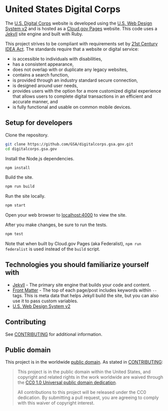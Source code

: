 # United States Digital Corps

The [U.S. Digital Corps](https://digitalcorps.gsa.gov/) website is developed using the [U.S. Web Design System v2](https://v2.designsystem.digital.gov) and is hosted as a [Cloud.gov Pages](https://federalist.18f.gov/) website.  This code uses a [Jekyll](https://jekyllrb.com) site engine and built with Ruby.

This project strives to be compliant with requirements set by [21st Century IDEA Act](https://www.congress.gov/bill/115th-congress/house-bill/5759). The standards require that a website or digital service:

- is accessible to individuals with disabilities,
- has a consistent appearance,
- does not overlap with or duplicate any legacy websites,
- contains a search function,
- is provided through an industry standard secure connection,
- is designed around user needs,
- provides users with the option for a more customized digital experience that allows users to complete digital transactions in an efficient and accurate manner, and
- is fully functional and usable on common mobile devices.

## Setup for developers

Clone the repository.

```bash
git clone https://github.com/GSA/digitalcorps.gsa.gov.git
cd digitalcorps.gsa.gov
```

Install the Node.js dependencies.

```bash
npm install
```

Build the site.

```bash
npm run build
```

Run the site locally.

```bash
npm start
```

Open your web browser to [localhost:4000](http://localhost:4000/) to view the site.

After you make changes, be sure to run the tests.

```bash
npm test
```

Note that when built by Cloud.gov Pages (aka Federalist), `npm run federalist` is used instead of the `build` script.

## Technologies you should familiarize yourself with

- [Jekyll](https://jekyllrb.com/docs/) - The primary site engine that builds your code and content.
- [Front Matter](https://jekyllrb.com/docs/frontmatter) - The top of each page/post includes keywords within `--` tags. This is meta data that helps Jekyll build the site, but you can also use it to pass custom variables.
- [U.S. Web Design System v2](https://v2.designsystem.digital.gov)

## Contributing

See [CONTRIBUTING](CONTRIBUTING.md) for additional information.

## Public domain

This project is in the worldwide [public domain](LICENSE.md). As stated in [CONTRIBUTING](CONTRIBUTING.md):

> This project is in the public domain within the United States, and copyright
> and related rights in the work worldwide are waived through the [CC0 1.0
> Universal public domain dedication](https://creativecommons.org/publicdomain/zero/1.0/).
>
> All contributions to this project will be released under the CC0 dedication.
> By submitting a pull request, you are agreeing to comply with this waiver of
> copyright interest.
